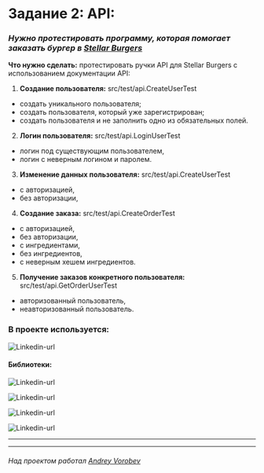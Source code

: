 # Задание 2: API: #
### *Нужно протестировать программу, которая помогает заказать бургер в [Stellar Burgers](https://stellarburgers.nomoreparties.site/)*
**Что нужно сделать:** протестировать ручки API для Stellar Burgers с использованием
документации API:
1. **Создание пользователя:** src/test/api.CreateUserTest
* создать уникального пользователя;
* создать пользователя, который уже зарегистрирован; 
* создать пользователя и не заполнить одно из обязательных полей.
2. **Логин пользователя:** src/test/api.LoginUserTest
* логин под существующим пользователем,
* логин с неверным логином и паролем.
3. **Изменение данных пользователя:** src/test/api.CreateUserTest
* с авторизацией,
* без авторизации,
4. **Создание заказа:** src/test/api.CreateOrderTest
* с авторизацией,
* без авторизации,
* с ингредиентами,
* без ингредиентов,
* с неверным хешем ингредиентов.
5. **Получение заказов конкретного пользователя:** src/test/api.GetOrderUserTest
* авторизованный пользователь, 
* неавторизованный пользователь.
### В проекте используется: ###

![Linkedin-url](https://img.shields.io/badge/Java-_11-red)
#### Библиотеки: ####
![Linkedin-url](https://img.shields.io/badge/Maven-version_4.0.0-blue)

![Linkedin-url](https://img.shields.io/badge/Allure-version_2.15-blue)

![Linkedin-url](https://img.shields.io/badge/RestAssured-version_5.3.0-blue)

![Linkedin-url](https://img.shields.io/badge/JUnit_4-version_4.13.2-blue)

---

---
###### Над проектом работал [Andrey Vorobev](https://github.com/AndreyJVM)